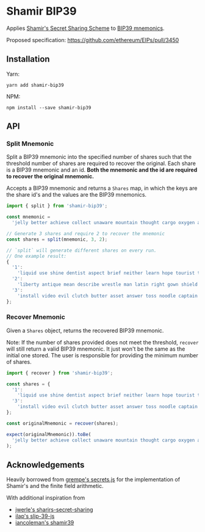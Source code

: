 # Shamir BIP39

Applies [Shamir's Secret Sharing Scheme](https://en.wikipedia.org/wiki/Shamir%27s_Secret_Sharing) to [BIP39 mnemonics](https://github.com/bitcoin/bips/blob/master/bip-0039.mediawiki).

Proposed specification: https://github.com/ethereum/EIPs/pull/3450

## Installation

Yarn:

```
yarn add shamir-bip39
```

NPM:

```
npm install --save shamir-bip39
```

## API

### Split Mnemonic

Split a BIP39 mnemonic into the specified number of shares such that the threshold number of shares are required to recover the original. Each share is a BIP39 mnemonic and an id. **Both the mnemonic and the id are required to recover the original mnemonic.**

Accepts a BIP39 mnemonic and returns a `Shares` map, in which the keys are the share id's and the values are the BIP39 mnemonics.

```ts
import { split } from 'shamir-bip39';

const mnemonic =
  'jelly better achieve collect unaware mountain thought cargo oxygen act hood bridge';

// Generate 3 shares and require 2 to recover the mnemonic
const shares = split(mnemonic, 3, 2);

// `split` will generate different shares on every run.
// One example result:
{
  '1':
    'liquid use shine dentist aspect brief neither learn hope tourist tray cinnamon',
  '2':
    'liberty antique mean describe wrestle man latin right gown shield decide dynamic',
  '3':
    'install video evil clutch butter asset answer toss noodle captain rate jacket',
};
```

### Recover Mnemonic

Given a `Shares` object, returns the recovered BIP39 mnemonic.

Note: If the number of shares provided does not meet the threshold, `recover` will still return a valid BIP39 mnemonic. It just won't be the same as the initial one stored. The user is responsible for providing the minimum number of shares.

```ts
import { recover } from 'shamir-bip39';

const shares = {
  '1':
    'liquid use shine dentist aspect brief neither learn hope tourist tray cinnamon',
  '3':
    'install video evil clutch butter asset answer toss noodle captain rate jacket',
};

const originalMnemonic = recover(shares);

expect(originalMnemonic)).toBe(
  'jelly better achieve collect unaware mountain thought cargo oxygen act hood bridge'
);
```

## Acknowledgements

Heavily borrowed from [grempe's secrets.js](https://github.com/grempe/secrets.js) for the implementation of Shamir's and the finite field arithmetic.

With additional inspiration from

- [jwerle's sharirs-secret-sharing](https://github.com/jwerle/shamirs-secret-sharing)
- [ilap's slip-39-js](https://github.com/ilap/slip39-js)
- [iancoleman's shamir39](https://github.com/iancoleman/shamir39)
